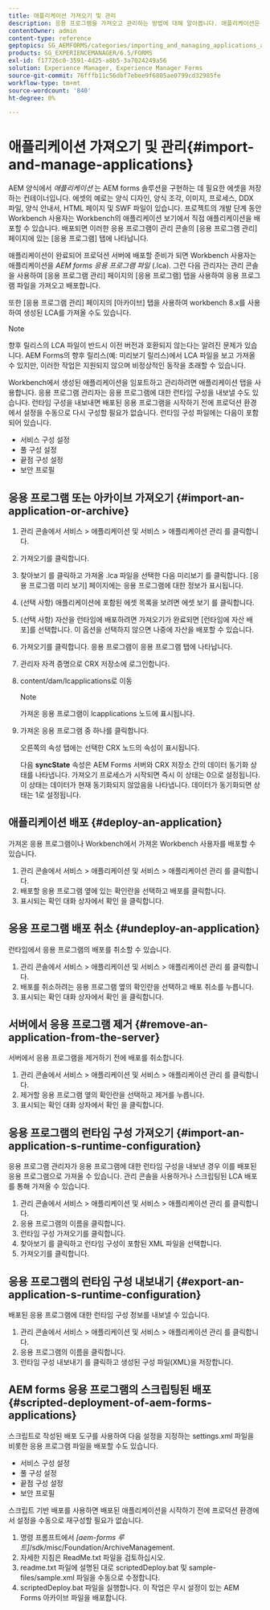 ```yaml
---
title: 애플리케이션 가져오기 및 관리
description: 응용 프로그램을 가져오고 관리하는 방법에 대해 알아봅니다. 애플리케이션은 AEM Forms 솔루션을 구현하는 데 필요한 에셋을 저장하는 컨테이너입니다.
contentOwner: admin
content-type: reference
geptopics: SG_AEMFORMS/categories/importing_and_managing_applications_and_archives
products: SG_EXPERIENCEMANAGER/6.5/FORMS
exl-id: f17726c0-3591-4d25-a8b5-3a7024249a56
solution: Experience Manager, Experience Manager Forms
source-git-commit: 76fffb11c56dbf7ebee9f6805ae0799cd32985fe
workflow-type: tm+mt
source-wordcount: '840'
ht-degree: 0%

---
```


# 애플리케이션 가져오기 및 관리{#import-and-manage-applications}

AEM 양식에서 *애플리케이션* 는 AEM forms 솔루션을 구현하는 데 필요한 에셋을 저장하는 컨테이너입니다. 에셋의 예로는 양식 디자인, 양식 조각, 이미지, 프로세스, DDX 파일, 양식 안내서, HTML 페이지 및 SWF 파일이 있습니다. 프로젝트의 개발 단계 동안 Workbench 사용자는 Workbench의 애플리케이션 보기에서 직접 애플리케이션을 배포할 수 있습니다. 배포되면 이러한 응용 프로그램이 관리 콘솔의 [응용 프로그램 관리] 페이지에 있는 [응용 프로그램] 탭에 나타납니다.

애플리케이션이 완료되어 프로덕션 서버에 배포할 준비가 되면 Workbench 사용자는 애플리케이션을 *AEM forms 응용 프로그램 파일* (.lca). 그런 다음 관리자는 관리 콘솔을 사용하여 [응용 프로그램 관리] 페이지의 [응용 프로그램] 탭을 사용하여 응용 프로그램 파일을 가져오고 배포합니다.

또한 [응용 프로그램 관리] 페이지의 [아카이브] 탭을 사용하여 workbench 8.x를 사용하여 생성된 LCA를 가져올 수도 있습니다.

>[!NOTE]
>
>향후 릴리스의 LCA 파일이 반드시 이전 버전과 호환되지 않는다는 알려진 문제가 있습니다. AEM Forms의 향후 릴리스(예: 미리보기 릴리스)에서 LCA 파일을 보고 가져올 수 있지만, 이러한 작업은 지원되지 않으며 비정상적인 동작을 초래할 수 있습니다.

Workbench에서 생성된 애플리케이션을 임포트하고 관리하려면 애플리케이션 탭을 사용합니다. 응용 프로그램 관리자는 응용 프로그램에 대한 런타임 구성을 내보낼 수도 있습니다. 런타임 구성을 내보내면 배포된 응용 프로그램을 시작하기 전에 프로덕션 환경에서 설정을 수동으로 다시 구성할 필요가 없습니다. 런타임 구성 파일에는 다음이 포함되어 있습니다.

* 서비스 구성 설정
* 풀 구성 설정
* 끝점 구성 설정
* 보안 프로필

## 응용 프로그램 또는 아카이브 가져오기 {#import-an-application-or-archive}

1. 관리 콘솔에서 서비스 > 애플리케이션 및 서비스 > 애플리케이션 관리 를 클릭합니다.
1. 가져오기를 클릭합니다.
1. 찾아보기 를 클릭하고 가져올 .lca 파일을 선택한 다음 미리보기 를 클릭합니다. [응용 프로그램 미리 보기] 페이지에는 응용 프로그램에 대한 정보가 표시됩니다.
1. (선택 사항) 애플리케이션에 포함된 에셋 목록을 보려면 에셋 보기 를 클릭합니다.
1. (선택 사항) 자산을 런타임에 배포하려면 가져오기가 완료되면 [런타임에 자산 배포]를 선택합니다. 이 옵션을 선택하지 않으면 나중에 자산을 배포할 수 있습니다.
1. 가져오기를 클릭합니다. 응용 프로그램이 응용 프로그램 탭에 나타납니다.
1. 관리자 자격 증명으로 CRX 저장소에 로그인합니다.
1. content/dam/lcapplications로 이동

   >[!NOTE]
   >
   >가져온 응용 프로그램이 lcapplications 노드에 표시됩니다.

1. 가져온 응용 프로그램 중 하나를 클릭합니다.

   오른쪽의 속성 탭에는 선택한 CRX 노드의 속성이 표시됩니다.

   다음 **syncState** 속성은 AEM Forms 서버와 CRX 저장소 간의 데이터 동기화 상태를 나타냅니다. 가져오기 프로세스가 시작되면 즉시 이 상태는 0으로 설정됩니다. 이 상태는 데이터가 현재 동기화되지 않았음을 나타냅니다. 데이터가 동기화되면 상태는 1로 설정됩니다.

## 애플리케이션 배포 {#deploy-an-application}

가져온 응용 프로그램이나 Workbench에서 가져온 Workbench 사용자를 배포할 수 있습니다.

1. 관리 콘솔에서 서비스 > 애플리케이션 및 서비스 > 애플리케이션 관리 를 클릭합니다.
1. 배포할 응용 프로그램 옆에 있는 확인란을 선택하고 배포를 클릭합니다.
1. 표시되는 확인 대화 상자에서 확인 을 클릭합니다.

## 응용 프로그램 배포 취소 {#undeploy-an-application}

런타임에서 응용 프로그램의 배포를 취소할 수 있습니다.

1. 관리 콘솔에서 서비스 > 애플리케이션 및 서비스 > 애플리케이션 관리 를 클릭합니다.
1. 배포를 취소하려는 응용 프로그램 옆의 확인란을 선택하고 배포 취소를 누릅니다.
1. 표시되는 확인 대화 상자에서 확인 을 클릭합니다.

## 서버에서 응용 프로그램 제거 {#remove-an-application-from-the-server}

서버에서 응용 프로그램을 제거하기 전에 배포를 취소합니다.

1. 관리 콘솔에서 서비스 > 애플리케이션 및 서비스 > 애플리케이션 관리 를 클릭합니다.
1. 제거할 응용 프로그램 옆의 확인란을 선택하고 제거를 누릅니다.
1. 표시되는 확인 대화 상자에서 확인 을 클릭합니다.

## 응용 프로그램의 런타임 구성 가져오기 {#import-an-application-s-runtime-configuration}

응용 프로그램 관리자가 응용 프로그램에 대한 런타임 구성을 내보낸 경우 이를 배포된 응용 프로그램으로 가져올 수 있습니다. 관리 콘솔을 사용하거나 스크립팅된 LCA 배포를 통해 가져올 수 있습니다.

1. 관리 콘솔에서 서비스 > 애플리케이션 및 서비스 > 애플리케이션 관리 를 클릭합니다.
1. 응용 프로그램의 이름을 클릭합니다.
1. 런타임 구성 가져오기를 클릭합니다.
1. 찾아보기 를 클릭하고 런타임 구성이 포함된 XML 파일을 선택합니다.
1. 가져오기를 클릭합니다.

## 응용 프로그램의 런타임 구성 내보내기 {#export-an-application-s-runtime-configuration}

배포된 응용 프로그램에 대한 런타임 구성 정보를 내보낼 수 있습니다.

1. 관리 콘솔에서 서비스 > 애플리케이션 및 서비스 > 애플리케이션 관리 를 클릭합니다.
1. 응용 프로그램의 이름을 클릭합니다.
1. 런타임 구성 내보내기 를 클릭하고 생성된 구성 파일(XML)을 저장합니다.

## AEM forms 응용 프로그램의 스크립팅된 배포 {#scripted-deployment-of-aem-forms-applications}

스크립트로 작성된 배포 도구를 사용하여 다음 설정을 지정하는 settings.xml 파일을 비롯한 응용 프로그램 파일을 배포할 수도 있습니다.

* 서비스 구성 설정
* 풀 구성 설정
* 끝점 구성 설정
* 보안 프로필

스크립트 기반 배포를 사용하면 배포된 애플리케이션을 시작하기 전에 프로덕션 환경에서 설정을 수동으로 재구성할 필요가 없습니다.

1. 명령 프롬프트에서 *[aem-forms 루트]*/sdk/misc/Foundation/ArchiveManagement.
1. 자세한 지침은 ReadMe.txt 파일을 검토하십시오.
1. readme.txt 파일에 설명된 대로 scriptedDeploy.bat 및 sample-files/sample.xml 파일을 수동으로 수정합니다.
1. scriptedDeploy.bat 파일을 실행합니다. 이 작업은 무시 설정이 있는 AEM Forms 아카이브 파일을 배포합니다.
